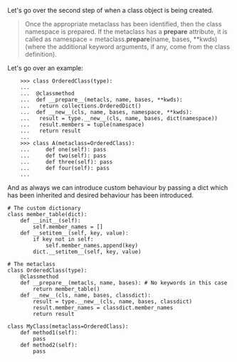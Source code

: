 Let's go over the second step of when a class object is being created. 

> Once the appropriate metaclass has been identified, then the class namespace is prepared. If the metaclass has a __prepare__ attribute, it is called as namespace = metaclass.__prepare__(name, bases, **kwds) (where the additional keyword arguments, if any, come from the class definition).


Let's go over an example: 


```
	>>> class OrderedClass(type):
	... 
	...  @classmethod
	...  def __prepare__(metacls, name, bases, **kwds):
	...   return collections.OrderedDict()
	...  def __new__(cls, name, bases, namespace, **kwds):
	...   result = type.__new__(cls, name, bases, dict(namespace))
	...   result.members = tuple(namespace)
	...   return result
	... 
	>>> class A(metaclass=OrderedClass):
	...     def one(self): pass
	...     def two(self): pass
	...     def three(self): pass
	...     def four(self): pass
	... 

```

And as always we can introduce custom behaviour by passing a dict which has been inherited and desired behaviour has been introduced.  

```
# The custom dictionary
class member_table(dict):
    def __init__(self):
        self.member_names = []
    def __setitem__(self, key, value):
        if key not in self:
            self.member_names.append(key)
        dict.__setitem__(self, key, value)

# The metaclass
class OrderedClass(type):
    @classmethod
    def __prepare__(metacls, name, bases): # No keywords in this case
        return member_table()
    def __new__(cls, name, bases, classdict):
        result = type.__new__(cls, name, bases, classdict)
        result.member_names = classdict.member_names
        return result

class MyClass(metaclass=OrderedClass):
    def method1(self):
        pass
    def method2(self):
        pass

```